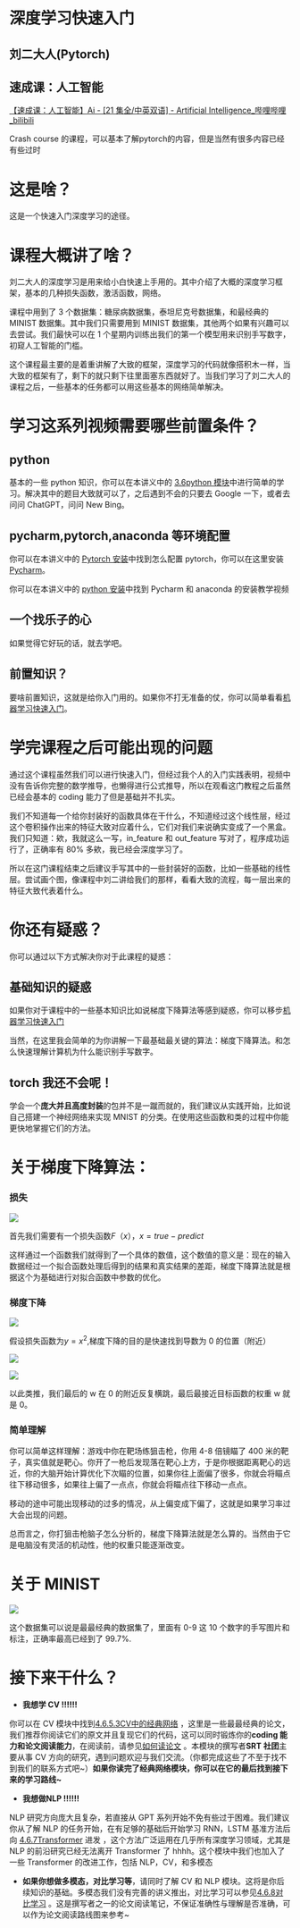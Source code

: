 # 深度学习快速入门

## <strong>刘二大人(Pytorch)</strong>

## 速成课：人工智能
[【速成课：人工智能】Ai - [21 集全/中英双语] - Artificial Intelligence_哔哩哔哩_bilibili](https://www.bilibili.com/video/BV1P7411r7Dw)

<Bilibili bvid='BV1P7411r7Dw'/>

Crash course 的课程，可以基本了解pytorch的内容，但是当然有很多内容已经有些过时

# 这是啥？

这是一个快速入门深度学习的途径。

# 课程大概讲了啥？

刘二大人的深度学习是用来给小白快速上手用的。其中介绍了大概的深度学习框架，基本的几种损失函数，激活函数，网络。

课程中用到了 3 个数据集：糖尿病数据集，泰坦尼克号数据集，和最经典的 MINIST 数据集。其中我们只需要用到 MINIST 数据集，其他两个如果有兴趣可以去尝试。我们最快可以在 1 个星期内训练出我们的第一个模型用来识别手写数字，初窥人工智能的门槛。

这个课程最主要的是着重讲解了大致的框架，深度学习的代码就像搭积木一样，当大致的框架有了，剩下的就只剩下往里面塞东西就好了。当我们学习了刘二大人的课程之后，一些基本的任务都可以用这些基本的网络简单解决。

# 学习这系列视频需要哪些前置条件？

## python

基本的一些 python 知识，你可以在本讲义中的 [3.6python 模块](../3.%E7%BC%96%E7%A8%8B%E6%80%9D%E7%BB%B4%E4%BD%93%E7%B3%BB%E6%9E%84%E5%BB%BA/3.6Python%EF%BC%88%E7%81%B5%E5%B7%A7%E7%9A%84%E8%83%B6%E6%B0%B4%EF%BC%89.md)中进行简单的学习。解决其中的题目大致就可以了，之后遇到不会的只要去 Google 一下，或者去问问 ChatGPT，问问 New Bing。

## pycharm,pytorch,anaconda 等环境配置

你可以在本讲义中的 [Pytorch 安装](../4.%E4%BA%BA%E5%B7%A5%E6%99%BA%E8%83%BD/4.6.4Pytorch%E5%AE%89%E8%A3%85.md)中找到怎么配置 pytorch，你可以在这里安装 [Pycharm](https://www.jetbrains.com/zh-cn/pycharm/)。

你可以在本讲义中的 [python 安装](../3.%E7%BC%96%E7%A8%8B%E6%80%9D%E7%BB%B4%E4%BD%93%E7%B3%BB%E6%9E%84%E5%BB%BA/3.6.3%E5%AE%89%E8%A3%85python.md)中找到 Pycharm 和 anaconda 的安装教学视频

## 一个找乐子的心

如果觉得它好玩的话，就去学吧。

## 前置知识？

要啥前置知识，这就是给你入门用的。如果你不打无准备的仗，你可以简单看看[机器学习快速入门](4.2%E6%9C%BA%E5%99%A8%E5%AD%A6%E4%B9%A0%EF%BC%88AI%EF%BC%89%E5%BF%AB%E9%80%9F%E5%85%A5%E9%97%A8%EF%BC%88quick%20start%EF%BC%89.md)。

# 学完课程之后可能出现的问题

通过这个课程虽然我们可以进行快速入门，但经过我个人的入门实践表明，视频中没有告诉你完整的数学推导，也懒得进行公式推导，所以在观看这门教程之后虽然已经会基本的 coding 能力了但是基础并不扎实。

我们不知道每一个给你封装好的函数具体在干什么，不知道经过这个线性层，经过这个卷积操作出来的特征大致对应着什么，它们对我们来说确实变成了一个黑盒。我们只知道：欸，我就这么一写，in_feature 和 out_feature 写对了，程序成功运行了，正确率有 80% 多欸，我已经会深度学习了。

所以在这门课程结束之后建议手写其中的一些封装好的函数，比如一些基础的线性层。尝试画个图，像课程中刘二讲给我们的那样，看看大致的流程，每一层出来的特征大致代表着什么。

# 你还有疑惑？

你可以通过以下方式解决你对于此课程的疑惑：


## 基础知识的疑惑

如果你对于课程中的一些基本知识比如说梯度下降算法等感到疑惑，你可以移步[机器学习快速入门](4.2%E6%9C%BA%E5%99%A8%E5%AD%A6%E4%B9%A0%EF%BC%88AI%EF%BC%89%E5%BF%AB%E9%80%9F%E5%85%A5%E9%97%A8%EF%BC%88quick%20start%EF%BC%89.md)

当然，在这里我会简单的为你讲解一下最基础最关键的算法：梯度下降算法。和怎么快速理解计算机为什么能识别手写数字。

## torch 我还不会呢！

学会一个<strong>庞大并且高度封装</strong>的包并不是一蹴而就的，我们建议从实践开始，比如说自己搭建一个神经网络来实现 MNIST 的分类。在使用这些函数和类的过程中你能更快地掌握它们的方法。

# 关于梯度下降算法：

### 损失

![](https://pic-hdu-cs-wiki-1307923872.cos.ap-shanghai.myqcloud.com/boxcnRbeabbEppeHlM39UwqJSJc.png)

首先我们需要有一个损失函数$F（x），x=true-predict$


这样通过一个函数我们就得到了一个具体的数值，这个数值的意义是：现在的输入数据经过一个拟合函数处理后得到的结果和真实结果的差距，梯度下降算法就是根据这个为基础进行对拟合函数中参数的优化。

### 梯度下降

![](https://pic-hdu-cs-wiki-1307923872.cos.ap-shanghai.myqcloud.com/boxcnMuwaG2okodvywzbxX138Re.png)

假设损失函数为$y=x^2$,梯度下降的目的是快速找到导数为 0 的位置（附近）

![](https://pic-hdu-cs-wiki-1307923872.cos.ap-shanghai.myqcloud.com/boxcn83M9AW6xDm5pBIqmZEC6Kf.png)

![](https://pic-hdu-cs-wiki-1307923872.cos.ap-shanghai.myqcloud.com/boxcneVFa131Lb9xDMCsIMI9fcc.png)

以此类推，我们最后的 w 在 0 的附近反复横跳，最后最接近目标函数的权重 w 就是 0。

### 简单理解

你可以简单这样理解：游戏中你在靶场练狙击枪，你用 4-8 倍镜瞄了 400 米的靶子，真实值就是靶心。你开了一枪后发现落在靶心上方，于是你根据距离靶心的远近，你的大脑开始计算优化下次瞄的位置，如果你往上面偏了很多，你就会将瞄点往下移动很多，如果往上偏了一点点，你就会将瞄点往下移动一点点。

移动的途中可能出现移动的过多的情况，从上偏变成下偏了，这就是如果学习率过大会出现的问题。

总而言之，你打狙击枪脑子怎么分析的，梯度下降算法就是怎么算的。当然由于它是电脑没有灵活的机动性，他的权重只能逐渐改变。

# 关于 MINIST

![](https://pic-hdu-cs-wiki-1307923872.cos.ap-shanghai.myqcloud.com/boxcnxdyWA6Sj82kNxMlQ1b9hDg.png)

这个数据集可以说是最最经典的数据集了，里面有 0-9 这 10 个数字的手写图片和标注，正确率最高已经到了 99.7%.

# 接下来干什么？

- <strong>我想学 CV !!!!!!</strong>

你可以在 CV 模块中找到[4.6.5.3CV中的经典网络](4.6.5.3CV%E4%B8%AD%E7%9A%84%E7%BB%8F%E5%85%B8%E7%BD%91%E7%BB%9C.md) ，这里是一些最最经典的论文，我们推荐你阅读它们的原文并且复现它们的代码，这可以同时锻炼你的<strong>coding 能力和论文阅读能力</strong>，在阅读前，请参见[如何读论文](../1.%E6%9D%AD%E7%94%B5%E7%94%9F%E5%AD%98%E6%8C%87%E5%8D%97/1.10%E5%A6%82%E4%BD%95%E8%AF%BB%E8%AE%BA%E6%96%87.md) 。本模块的撰写者<strong>SRT 社团</strong>主要从事 CV 方向的研究，遇到问题欢迎与我们交流。（你都完成这些了不至于找不到我们的联系方式吧~）<strong>如果你读完了经典网络模块，你可以在它的最后找到接下来的学习路线~</strong>

- <strong>我想做</strong><strong>NLP</strong><strong> !!!!!!</strong>

NLP 研究方向庞大且复杂，若直接从 GPT 系列开始不免有些过于困难。我们建议你从了解 NLP 的任务开始，在有足够的基础后开始学习 RNN，LSTM 基准方法后向 [4.6.7Transformer](4.6.7Transformer.md) 进发 ，这个方法广泛运用在几乎所有深度学习领域，尤其是 NLP 的前沿研究已经无法离开 Transformer 了 hhhh。这个模块中我们也加入了一些 Transformer 的改进工作，包括 NLP，CV，和多模态

- <strong>如果你想做多模态，对比学习等</strong>，请同时了解 CV 和 NLP 模块。这将是你后续知识的基础。多模态我们没有完善的讲义推出，对比学习可以参见[4.6.8对比学习](4.6.8%E5%AF%B9%E6%AF%94%E5%AD%A6%E4%B9%A0.md) 。这是撰写者之一的论文阅读笔记，不保证准确性与理解是否准确，可以作为论文阅读路线图来参考~
